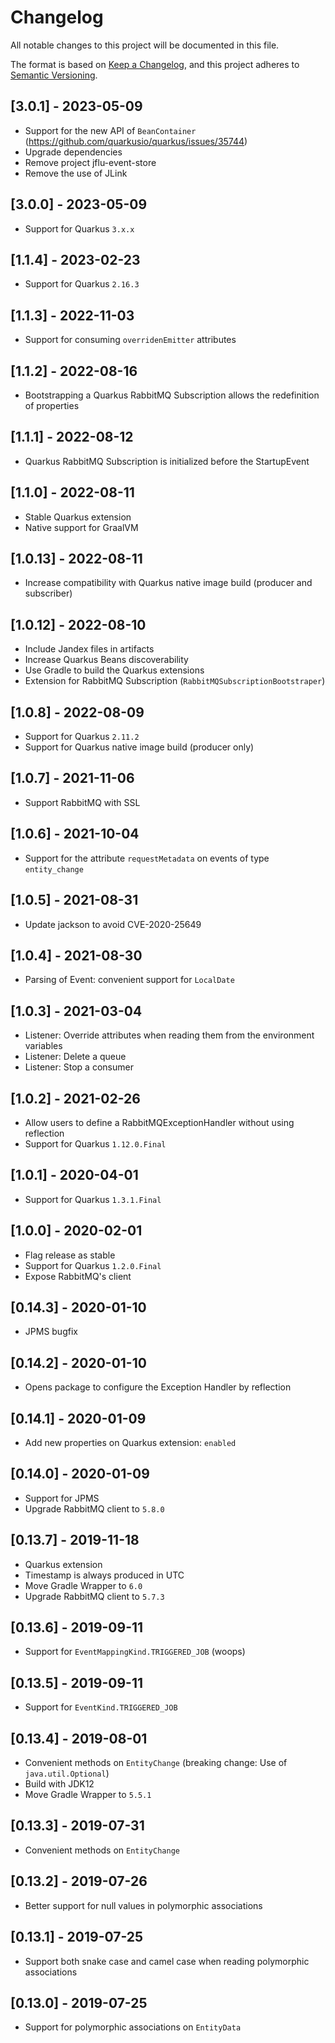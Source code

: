 # Changelog

All notable changes to this project will be documented in this file.

The format is based on [Keep a Changelog](https://keepachangelog.com/en/1.0.0/),
and this project adheres to [Semantic Versioning](https://semver.org/spec/v2.0.0.html).


## [3.0.1] - 2023-05-09

* Support for the new API of `BeanContainer` (https://github.com/quarkusio/quarkus/issues/35744)
* Upgrade dependencies
* Remove project jflu-event-store
* Remove the use of JLink

## [3.0.0] - 2023-05-09

* Support for Quarkus `3.x.x`

## [1.1.4] - 2023-02-23

* Support for Quarkus `2.16.3`

## [1.1.3] - 2022-11-03

* Support for consuming `overridenEmitter` attributes

## [1.1.2] - 2022-08-16

* Bootstrapping a Quarkus RabbitMQ Subscription allows the redefinition of properties

## [1.1.1] - 2022-08-12

* Quarkus RabbitMQ Subscription is initialized before the StartupEvent

## [1.1.0] - 2022-08-11

* Stable Quarkus extension
* Native support for GraalVM

## [1.0.13] - 2022-08-11

* Increase compatibility with Quarkus native image build (producer and subscriber)

## [1.0.12] - 2022-08-10

* Include Jandex files in artifacts
* Increase Quarkus Beans discoverability
* Use Gradle to build the Quarkus extensions
* Extension for RabbitMQ Subscription (`RabbitMQSubscriptionBootstraper`)

## [1.0.8] - 2022-08-09

* Support for Quarkus `2.11.2`
* Support for Quarkus native image build (producer only)

## [1.0.7] - 2021-11-06

* Support RabbitMQ with SSL

## [1.0.6] - 2021-10-04

* Support for the attribute `requestMetadata` on events of type `entity_change`  

## [1.0.5] - 2021-08-31

* Update jackson to avoid CVE-2020-25649 

## [1.0.4] - 2021-08-30

* Parsing of Event: convenient support for `LocalDate`

## [1.0.3] - 2021-03-04

* Listener: Override attributes when reading them from the environment variables
* Listener: Delete a queue
* Listener: Stop a consumer

## [1.0.2] - 2021-02-26

* Allow users to define a RabbitMQExceptionHandler without using reflection
* Support for Quarkus `1.12.0.Final`

## [1.0.1] - 2020-04-01

* Support for Quarkus `1.3.1.Final`

## [1.0.0] - 2020-02-01

* Flag release as stable
* Support for Quarkus `1.2.0.Final`
* Expose RabbitMQ's client

## [0.14.3] - 2020-01-10

* JPMS bugfix

## [0.14.2] - 2020-01-10

* Opens package to configure the Exception Handler by reflection

## [0.14.1] - 2020-01-09

* Add new properties on Quarkus extension: `enabled`

## [0.14.0] - 2020-01-09

* Support for JPMS
* Upgrade RabbitMQ client to `5.8.0`

## [0.13.7] - 2019-11-18

* Quarkus extension
* Timestamp is always produced in UTC
* Move Gradle Wrapper to `6.0`
* Upgrade RabbitMQ client to `5.7.3`

## [0.13.6] - 2019-09-11

* Support for `EventMappingKind.TRIGGERED_JOB` (woops)

## [0.13.5] - 2019-09-11

* Support for `EventKind.TRIGGERED_JOB`

## [0.13.4] - 2019-08-01

* Convenient methods on `EntityChange` (breaking change: Use of `java.util.Optional`)
* Build with JDK12
* Move Gradle Wrapper to `5.5.1`

## [0.13.3] - 2019-07-31

* Convenient methods on `EntityChange`

## [0.13.2] - 2019-07-26

* Better support for null values in polymorphic associations

## [0.13.1] - 2019-07-25

* Support both snake case and camel case when reading polymorphic associations

## [0.13.0] - 2019-07-25

* Support for polymorphic associations on `EntityData`